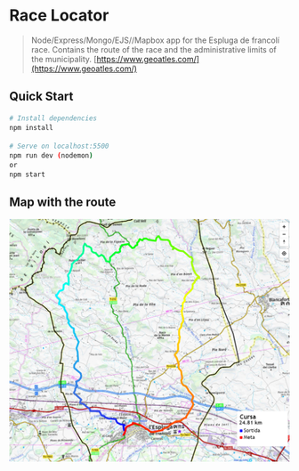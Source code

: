 # Race Locator

> Node/Express/Mongo/EJS//Mapbox app for the Espluga de francolí race. Contains the route of the race and the administrative limits of the municipality.
[https://www.geoatles.com/](https://www.geoatles.com/)

## Quick Start


```bash
# Install dependencies
npm install

# Serve on localhost:5500
npm run dev (nodemon)
or
npm start

```

## Map with the route
![img](./img/mapa2.PNG)

